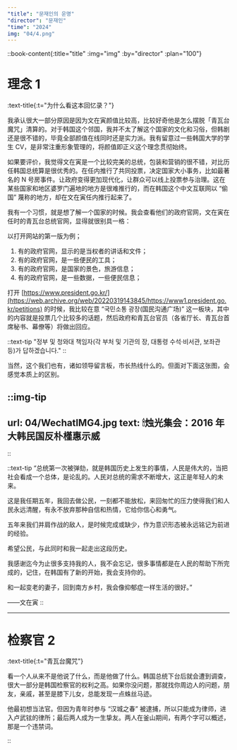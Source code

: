 ```yaml
---
"title": "문재인의 운명"
"director": "문재인"
"time": "2024"
img: "04/4.png"
---
```



::book-content{:title="title" :img="img" :by="director" :plan="100"}

# 理念 1

:text-title{:t="为什么看这本回忆录？"}

我承认很大一部分原因是因为文在寅颜值比较高，比较好奇他是怎么摆脱「青瓦台魔咒」清算的。对于韩国这个邻国，我并不太了解这个国家的文化和习俗，但韩剧还是很不错的，毕竟全部颜值在线同时还是实力派。我有留意过一些韩国大学的学生 CV，是非常注重形象管理的，将颜值即正义这个理念贯彻始终。

如果要评价，我觉得文在寅是一个比较完美的总统，包装和营销的很不错，对比历任韩国总统算是很优秀的。在任内推行了共同投票，决定国家大小事务，比如最著名的 N 号房事件。让政府变得更加现代化，让群众可以线上投票参与治理。这在某些国家和地区婆罗门遍地的地方是很难推行的，而在韩国这个中文互联网以 “偷国” 蔑称的地方，却在文在寅任内推行起来了。

我有一个习惯，就是想了解一个国家的时候。我会查看他们的政府官网，文在寅在任时的青瓦台总统官网，显得就很别具一格：

以打开网站的第一版为例；

1. 有的政府官网，显示的是当权者的讲话和文件；
2. 有的政府官网，是一些便民的工具；
3. 有的政府官网，是国家的景色，旅游信息；
4. 有的政府官网，是一些数据，一些便民信息；

打开 [https://www.president.go.kr/](https://web.archive.org/web/20220319143845/https://www1.president.go.kr/petitions) 的时候，我比较在意 “국민소통 광장(国民沟通广场)” 这一板块，其中的内容就是投票几个比较多的话题，然后政府和青瓦台官员（各省厅长、青瓦台首席秘书、幕僚等）将做出回应。

::text-tip
"정부 및 청와대 책임자(각 부처 및 기관의 장, 대통령 수석·비서관, 보좌관 등)가 답하겠습니다."
::

当然，这个我们也有，诸如领导留言板，市长热线什么的。但面对下面这张图，会感觉本质上的区别。

::img-tip
---
url: 04/WechatIMG4.jpg
text: 🕯烛光集会：2016 年大韩民国反朴槿惠示威
---
::

::text-tip
“总统第一次被弹劾，就是韩国历史上发生的事情，人民是伟大的，当把社会看成一个总体，是论乱的。人民对总统的需求不断增大，这正是年轻人的未来。

这是我任期五年，我回去做公民，一刻都不能放松，来回匆忙的压力使得我们和人民永远清醒，有永不放弃那种自信和热情，它给你信心和勇气。

五年来我们并肩作战的敌人，是时候完成或缺少，作为意识形态被永远铭记为前进的经验。

希望公民，与此同时和我一起走出这段历史。

我感谢迄今为止很多支持我的人，我不会忘记，很多事情都是在人民的帮助下所完成的，记住，在韩国有了新的开始，我会支持你的。

和一起变老的妻子，回到南方乡村，我会像抑郁症一样生活的很好。”

——文在寅
::

---

# 检察官 2

:text-title{:t="青瓦台魔咒"}

看一个人从来不是他说了什么，而是他做了什么。韩国总统下台后就会遭到调查，很大一部分是韩国检察官的权利之高。如果你没问题，那就找你周边人的问题，朋友，亲戚，甚至是膝下儿女，总能发现一点蛛丝马迹。

他最初想当法官。但因为青年时参与 “汉城之春” 被逮捕，所以只能成为律师，进入卢武铉的律所；最后两人成为一生挚友。两人在釜山期间，有两个字可以概述，那是一个违禁词。

::

